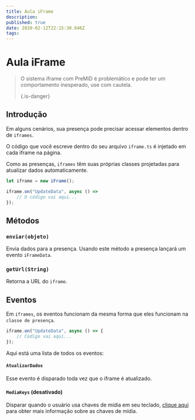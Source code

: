 ```yaml
---
title: Aula iFrame
description:
published: true
date: 2020-02-12T22:15:30.646Z
tags:
---
```


# Aula iFrame
> O sistema iframe com PreMiD é problemático e pode ter um comportamento inesperado, use com cautela. 
> 
> {.is-danger}

## Introdução

Em alguns cenários, sua presença pode precisar acessar elementos dentro de `iframes`.

O código que você escreve dentro do seu arquivo `iframe.ts` é injetado em cada iframe na página.

Como as presenças, `iframes` têm suas próprias classes projetadas para atualizar dados automaticamente.

```typescript
let iframe = new iFrame();

iframe.on("UpdateData", async () =>
    // O código vai aqui...
});
```

## Métodos

### `enviar(objeto)`
Envia dados para a presença. Usando este método a presença lançará um evento `iFrameData`.

### `getUrl(String)`
Retorna a URL do `iframe`.

## Eventos
Em `iframes`, os eventos funcionam da mesma forma que eles funcionam na `classe de presença`.

```typescript
iframe.on("UpdateData", async () => {
    // Código vai aqui...
});
```

Aqui está uma lista de todos os eventos:

#### `AtualizarDados`

Esse evento é disparado toda vez que o iframe é atualizado.

#### `MediaKeys` (desativado)

Disparar quando o usuário usa chaves de mídia em seu teclado, [clique aqui](/dev/presence/class#mediakeys) para obter mais informação sobre as chaves de mídia.